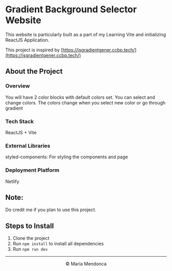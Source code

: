 <h1> Gradient Background Selector Website</h1>

This website is particularly built as a part of my Learning Vite and initializing ReactJS Application.

This project is inspired by [https://jsgradientgener.ccbp.tech/](https://jsgradientgener.ccbp.tech/)

## About the Project
### Overview
You will have 2 color blocks with default colors set. You can select and change colors. The colors change when you select new color or go through gradient

### Tech Stack
ReactJS + Vite

### External Libraries
styled-components: For styling the components and page

### Deployment Platform
Netlify

## Note:
Do credit me if you plan to use this project.

## Steps to Install
1. Clone the project
2. Run `npm install` to install all dependencies
3. Run `npm run dev`

<hr />
<center>&copy; Maria Mendonca</center>
